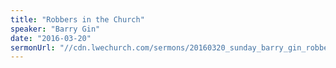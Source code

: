 ```yaml
---
title: "Robbers in the Church"
speaker: "Barry Gin"
date: "2016-03-20"
sermonUrl: "//cdn.lwechurch.com/sermons/20160320_sunday_barry_gin_robbers_in_the_church.mp3"
---
```

